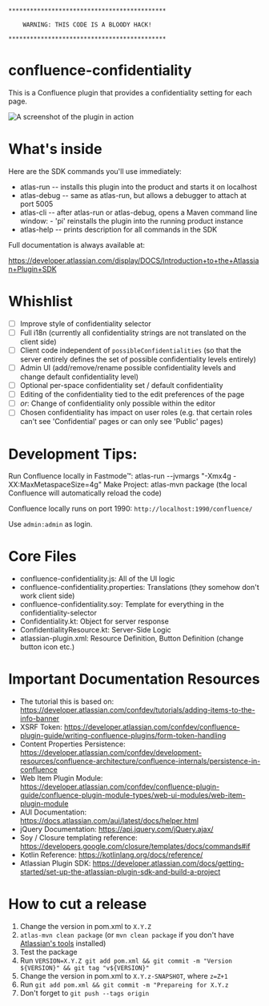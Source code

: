 
```
********************************************

    WARNING: THIS CODE IS A BLOODY HACK!

********************************************
```

# confluence-confidentiality

This is a Confluence plugin that provides a confidentiality setting for each page.

![A screenshot of the plugin in action](https://i.imgur.com/w0T7zKF.png)

# What's inside

Here are the SDK commands you'll use immediately:

* atlas-run   -- installs this plugin into the product and starts it on localhost
* atlas-debug -- same as atlas-run, but allows a debugger to attach at port 5005
* atlas-cli   -- after atlas-run or atlas-debug, opens a Maven command line window:
                 - 'pi' reinstalls the plugin into the running product instance
* atlas-help  -- prints description for all commands in the SDK

Full documentation is always available at:

https://developer.atlassian.com/display/DOCS/Introduction+to+the+Atlassian+Plugin+SDK

# Whishlist

- [ ] Improve style of confidentiality selector
- [ ] Full i18n (currently all confidentiality strings are not translated on the client side)
- [ ] Client code independent of `possibleConfidentialities` (so that the server entirely defines the set of possible confidentiality levels entirely)
- [ ] Admin UI (add/remove/rename possible confidentiality levels and change default confidentiality level) 
- [ ] Optional per-space confidentiality set / default confidentiality
- [ ] Editing of the confidentiality tied to the edit preferences of the page
- [ ] _or_: Change of confidentiality only possible within the editor
- [ ] Chosen confidentiality has impact on user roles (e.g. that certain roles can't see 'Confidential' pages or can only see 'Public' pages) 

# Development Tips:

Run Confluence locally in Fastmode™: atlas-run --jvmargs "-Xmx4g -XX:MaxMetaspaceSize=4g"
Make Project: atlas-mvn package (the local Confluence will automatically reload the code)

Confluence locally runs on port 1990: `http://localhost:1990/confluence/`

Use `admin:admin` as login.

# Core Files

* confluence-confidentiality.js: All of the UI logic
* confluence-confidentiality.properties: Translations (they somehow don't work client side)
* confluence-confidentiality.soy: Template for everything in the confidentiality-selector
* Confidentiality.kt: Object for server response
* ConfidentialityResource.kt: Server-Side Logic
* atlassian-plugin.xml: Resource Definition, Button Definition (change button icon etc.)

# Important Documentation Resources

* The tutorial this is based on: https://developer.atlassian.com/confdev/tutorials/adding-items-to-the-info-banner
* XSRF Token: https://developer.atlassian.com/confdev/confluence-plugin-guide/writing-confluence-plugins/form-token-handling
* Content Properties Persistence: https://developer.atlassian.com/confdev/development-resources/confluence-architecture/confluence-internals/persistence-in-confluence
* Web Item Plugin Module: https://developer.atlassian.com/confdev/confluence-plugin-guide/confluence-plugin-module-types/web-ui-modules/web-item-plugin-module
* AUI Documentation: https://docs.atlassian.com/aui/latest/docs/helper.html
* jQuery Documentation: https://api.jquery.com/jQuery.ajax/
* Soy / Closure templating reference: https://developers.google.com/closure/templates/docs/commands#if
* Kotlin Reference: https://kotlinlang.org/docs/reference/
* Atlassian Plugin SDK: https://developer.atlassian.com/docs/getting-started/set-up-the-atlassian-plugin-sdk-and-build-a-project

# How to cut a release

1. Change the version in pom.xml to `X.Y.Z`
2. `atlas-mvn clean package` (or `mvn clean package` if you don't have [Atlassian's tools](https://developer.atlassian.com/docs/getting-started/set-up-the-atlassian-plugin-sdk-and-build-a-project) installed)
3. Test the package
4. Run `VERSION=X.Y.Z git add pom.xml && git commit -m "Version ${VERSION}" && git tag "v${VERSION}"`
5. Change the version in pom.xml to `X.Y.z-SNAPSHOT`, where `z=Z+1`
6. Run `git add pom.xml && git commit -m "Prepareing for X.Y.z`
7. Don't forget to `git push --tags origin`